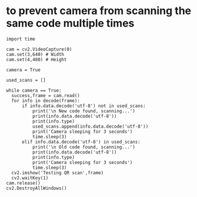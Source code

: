 # to prevent camera from scanning the same code multiple times
    import time

    cam = cv2.VideoCapture(0)
    cam.set(3,640) # Width
    cam.set(4,480) # Height

    camera = True

    used_scans = []

    while camera == True:
      success,frame = cam.read()
      for info in decode(frame):
          if info.data.decode('utf-8') not in used_scans:
              print('\n New code found, scanning...')
              print(info.data.decode('utf-8'))
              print(info.type)
              used_scans.append(info.data.decode('utf-8'))
              print('Camera sleeping for 3 seconds')
              time.sleep(3)
          elif info.data.decode('utf-8') in used_scans:
              print('\n Old code found, scanning...')
              print(info.data.decode('utf-8'))
              print(info.type)
              print('Camera sleeping for 3 seconds')
              time.sleep(3)
      cv2.imshow('Testing QR scan',frame)
      cv2.waitKey(1)
    cam.release()
    cv2.DestroyAllWindows()
